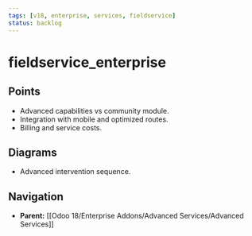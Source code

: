 ```yaml
---
tags: [v18, enterprise, services, fieldservice]
status: backlog
---
```

# fieldservice_enterprise

## Points
- Advanced capabilities vs community module.
- Integration with mobile and optimized routes.
- Billing and service costs.

## Diagrams
- Advanced intervention sequence.






## Navigation
- **Parent:** [[Odoo 18/Enterprise Addons/Advanced Services/Advanced Services]]
